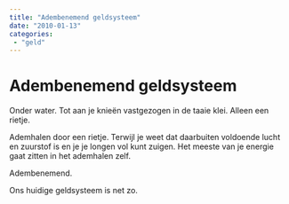 ```yaml
---
title: "Adembenemend geldsysteem"
date: "2010-01-13"
categories:
 - "geld"
---
```

# Adembenemend geldsysteem

Onder water. Tot aan je knieën vastgezogen in de taaie klei. Alleen een rietje.

Ademhalen door een rietje. Terwijl je weet dat daarbuiten voldoende lucht en zuurstof is en je je longen vol kunt zuigen. Het meeste van je energie gaat zitten in het ademhalen zelf.

Adembenemend.

Ons huidige geldsysteem is net zo.
